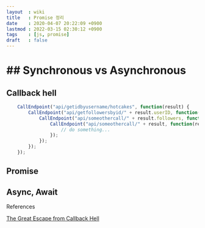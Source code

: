 ```yaml
---
layout  : wiki
title   : Promise 정리
date    : 2020-04-07 20:22:09 +0900
lastmod : 2022-03-15 02:30:12 +0900
tags    : [js, promise]
draft   : false
---
```


# ## Synchronous vs Asynchronous

## Callback hell

```js
    CallEndpoint("api/getidbyusername/hotcakes", function(result) {
    	CallEndpoint("api/getfollowersbyid/" + result.userID, function(result) {
    		CallEndpoint("api/someothercall/" + result.followers, function(result) {
    			CallEndpoint("api/someothercall/" + result, function(result) {
    				// do something...
    			});
    		});
    	});
    });
```

## Promise

## Async, Await

References

[The Great Escape from Callback Hell](https://medium.com/@js_tut/the-great-escape-from-callback-hell-3006fa2c82e)
